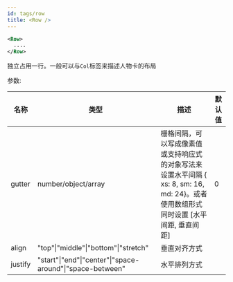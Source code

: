 ```yaml
---
id: tags/row
title: <Row />
---
```


```xml
<Row>
  ....
</Row>
```

独立占用一行。一般可以与`Col`标签来描述人物卡的布局

参数:

| 名称 | 类型 | 描述 | 默认值 |
| ---- | ---- | ---- | ---- | 
| gutter | number/object/array | 栅格间隔，可以写成像素值或支持响应式的对象写法来设置水平间隔 { xs: 8, sm: 16, md: 24}。或者使用数组形式同时设置 [水平间距, 垂直间距] | 0 |
| align | "top"\|"middle"\|"bottom"\|"stretch" | 垂直对齐方式 | |
| justify | "start"\|"end"\|"center"\|"space-around"\|"space-between" | 水平排列方式	 | |
